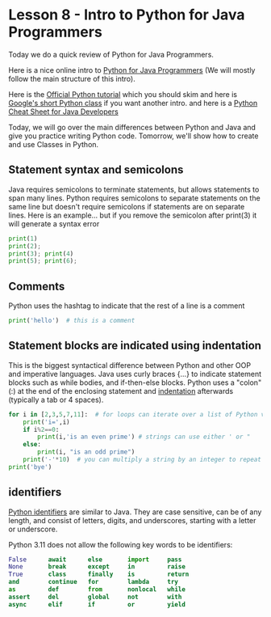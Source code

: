 # Lesson 8 - Intro to Python for Java Programmers

Today we do a quick review of Python for Java Programmers.

Here is a nice online intro to [Python for Java Programmers](http://python4java.necaise.org/Main/TableOfContents)
(We will mostly follow the main structure of this intro).

Here is the [Official Python tutorial](https://docs.python.org/3/tutorial/) which you should skim
and here is [Google's short Python class](https://developers.google.com/edu/python) if you want another intro.
and here is a [Python Cheat Sheet for Java Developers](https://github.com/akashp1712/awesome-python-cheatsheets#1-python-for-java-developers-1)

Today, we will go over the main differences between Python and Java and give you practice writing Python code.
Tomorrow, we'll show how to create and use Classes in Python.

## Statement syntax and semicolons
Java requires semicolons to terminate statements, but allows statements to span many lines.
Python requires semicolons to separate statements on the same line 
but doesn't require semicolons if statements are on separate lines.
Here is an example... but if you remove the semicolon after print(3) it will generate a syntax error
``` python
print(1) 
print(2); 
print(3); print(4)
print(5); print(6);
```

## Comments
Python uses the hashtag to indicate that the rest of a line is a comment
``` python
print('hello')  # this is a comment
```

## Statement blocks are indicated using indentation
This is the biggest syntactical difference between Python and other OOP and imperative languages.
Java uses curly braces {...} to indicate statement blocks such as while bodies, and if-then-else blocks.
Python uses a "colon" (:) at the end of the enclosing statement 
and [indentation](https://docs.python.org/3/reference/lexical_analysis.html#indentation) afterwards (typically a tab or 4 spaces).
``` python
for i in [2,3,5,7,11]:  # for loops can iterate over a list of Python values
    print('i=',i)
    if i%2==0:
        print(i,'is an even prime') # strings can use either ' or "
    else:
        print(i, "is an odd prime") 
    print('-'*10)  # you can multiply a string by an integer to repeat it
print('bye')
```

## identifiers
[Python identifiers](https://docs.python.org/3/reference/lexical_analysis.html#keywords) are similar to Java. They are case sensitive, can be of any length, and
consist of letters, digits, and underscores, starting with a letter or underscore.

Python 3.11 does not allow the following key words to be identifiers:
``` python
False      await      else       import     pass
None       break      except     in         raise
True       class      finally    is         return
and        continue   for        lambda     try
as         def        from       nonlocal   while
assert     del        global     not        with
async      elif       if         or         yield
```




